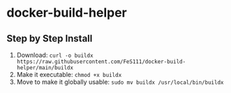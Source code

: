 # docker-build-helper

## Step by Step Install

1. Download: `curl -o buildx https://raw.githubusercontent.com/FeS111/docker-build-helper/main/buildx`
2. Make it executable: `chmod +x buildx`
3. Move to make it globally usable: `sudo mv buildx /usr/local/bin/buildx`